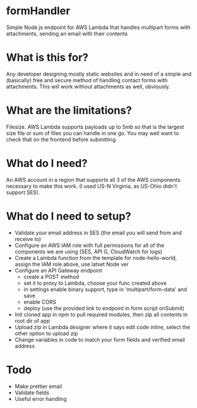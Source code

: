 # formHandler
Simple Node.js endpoint for AWS Lambda that handles multipart forms with attachments, sending an email with their contents


# What is this for?

Any developer designing mostly static websites and in need of a simple and (basically) free and secure method of handling contact forms with attachments.
This will work without attachments as well, obviously.

# What are the limitations?

Filesize. AWS Lambda supports payloads up to 5mb so that is the largest size file or sum of files you can handle in one go. 
You may well want to check that on the frontend before submitting.


# What do I need?

An AWS account in a region that supports all 3 of the AWS components necessary to make this work. 
(I used US-N Virginia, as US-Ohio didn't support SES).

# What do I need to setup?

- Validate your email address in SES (the email you will send from and receive to)
- Configure an AWS IAM role with full permissions for all of the components we are using (SES, API G, CloudWatch for logs)
- Create a Lambda function from the template for node-hello-world, assign the IAM role above, use latset Node ver
- Configure an API Gateway endpoint
  - create a POST method
  - set it to proxy to Lambda, choose your func created above
  - in settings enable binary support, type in 'multipart/form-data' and save
  - enable CORS
  - deploy (use the provided link to endpoint in form script onSubmit)
- Init cloned app in npm to pull required modules, then zip all contents in root dir of app
- Upload zip in Lambda designer where it says edit code inline, select the other option to upload zip
- Change variables in code to match your form fields and verified email address

# Todo

- Make prettier email
- Validate fields 
- Useful error handling

